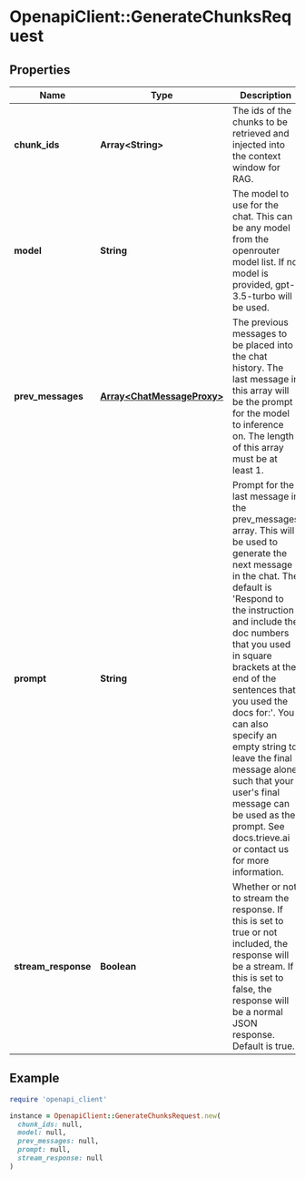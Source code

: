 # OpenapiClient::GenerateChunksRequest

## Properties

| Name | Type | Description | Notes |
| ---- | ---- | ----------- | ----- |
| **chunk_ids** | **Array&lt;String&gt;** | The ids of the chunks to be retrieved and injected into the context window for RAG. |  |
| **model** | **String** | The model to use for the chat. This can be any model from the openrouter model list. If no model is provided, gpt-3.5-turbo will be used. | [optional] |
| **prev_messages** | [**Array&lt;ChatMessageProxy&gt;**](ChatMessageProxy.md) | The previous messages to be placed into the chat history. The last message in this array will be the prompt for the model to inference on. The length of this array must be at least 1. |  |
| **prompt** | **String** | Prompt for the last message in the prev_messages array. This will be used to generate the next message in the chat. The default is &#39;Respond to the instruction and include the doc numbers that you used in square brackets at the end of the sentences that you used the docs for:&#39;. You can also specify an empty string to leave the final message alone such that your user&#39;s final message can be used as the prompt. See docs.trieve.ai or contact us for more information. | [optional] |
| **stream_response** | **Boolean** | Whether or not to stream the response. If this is set to true or not included, the response will be a stream. If this is set to false, the response will be a normal JSON response. Default is true. | [optional] |

## Example

```ruby
require 'openapi_client'

instance = OpenapiClient::GenerateChunksRequest.new(
  chunk_ids: null,
  model: null,
  prev_messages: null,
  prompt: null,
  stream_response: null
)
```

